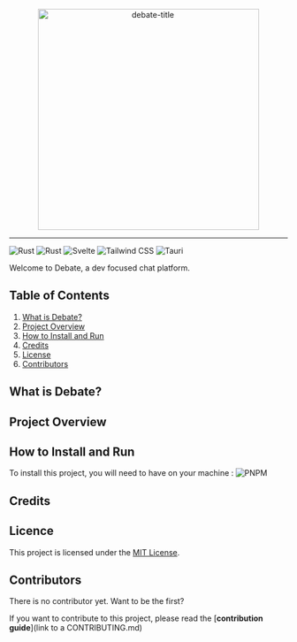 <p align="center">
  <img src="https://github.com/Recore-sys/Debate/blob/main/public/debate-title.png?raw=true" width="400" alt="debate-title"/>
</p>

---

![Rust](https://img.shields.io/badge/-Rust-222831?style=for-the-badge&logoColor=white&logo=rust&color=222831)
![Rust](https://img.shields.io/badge/-Rust-222831?style=for-the-badge&logoColor=white&logo=rust&color=222831)
![Svelte](https://img.shields.io/badge/-Svelte-222831?style=for-the-badge&logoColor=white&logo=svelte&color=222831)
![Tailwind CSS](https://img.shields.io/badge/-Tailwind_CSS-222831?style=for-the-badge&logoColor=white&logo=tailwindcss&color=222831)
![Tauri](https://img.shields.io/badge/-Tauri-222831?style=for-the-badge&logoColor=white&logo=tauri&color=222831)

Welcome to Debate, a dev focused chat platform.

## Table of Contents
1. [What is Debate?](#description)
2. [Project Overview](#overview)
3. [How to Install and Run](#installation)
4. [Credits](#credits)
5. [License](#license)
6. [Contributors](#contributors)

## <a name="description"> What is Debate? </a>
## <a name="overview"> Project Overview </a>
## <a name="intallation"> How to Install and Run </a>
To install this project, you will need to have on your machine :
![PNPM](https://img.shields.io/badge/-pnpm-black?style=for-the-badge&logoColor=white&logo=pnpm&color=B76507)

## <a name="credits"> Credits </a>

## <a name="licence"> Licence </a>
This project is licensed under the [MIT License](http://opensource.org/licenses/MIT).

## <a name="contributors"> Contributors </a>
There is no contributor yet. Want to be the first?

If you want to contribute to this project, please read the [**contribution guide**](link to a CONTRIBUTING.md)
